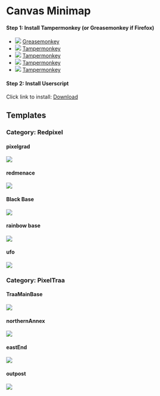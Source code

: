 # Canvas Minimap
#### Step 1: Install Tampermonkey (or Greasemonkey if Firefox)
* ![](https://raw.githubusercontent.com/reek/anti-adblock-killer/gh-pages/images/firefox.png) [Greasemonkey](https://addons.mozilla.org/firefox/addon/greasemonkey/)
* ![](https://raw.githubusercontent.com/reek/anti-adblock-killer/gh-pages/images/chrome.png) [Tampermonkey](https://chrome.google.com/webstore/detail/tampermonkey/dhdgffkkebhmkfjojejmpbldmpobfkfo)
* ![](https://raw.githubusercontent.com/reek/anti-adblock-killer/gh-pages/images/opera.png) [Tampermonkey](https://addons.opera.com/extensions/details/tampermonkey-beta/)
* ![](https://raw.githubusercontent.com/reek/anti-adblock-killer/gh-pages/images/safari.png) [Tampermonkey](https://safari.tampermonkey.net/tampermonkey.safariextz)
* ![](https://raw.githubusercontent.com/reek/anti-adblock-killer/gh-pages/images/msedge.png) [Tampermonkey](https://www.microsoft.com/store/p/tampermonkey/9nblggh5162s)

#### Step 2: Install Userscript
Click link to install: [Download](https://github.com/plutorising/Minimap/raw/master/minimap.pub.user.js)

## Templates

### Category: Redpixel

#### pixelgrad
[![](https://raw.githubusercontent.com/plutorising/Minimap/master/templates/pixelgrad.png)](https://pixelcanvas.io/@-462,-571)

#### redmenace
[![](https://raw.githubusercontent.com/plutorising/Minimap/master/templates/redmenace.png)](https://pixelcanvas.io/@-1994,3810)

#### Black Base
[![](https://raw.githubusercontent.com/plutorising/Minimap/master/templates/bb.png)](https://pixelcanvas.io/@5339,4057)

#### rainbow base
[![](https://raw.githubusercontent.com/plutorising/Minimap/master/templates/rainbow%20base.png)](https://pixelcanvas.io/@2778,-3533)

#### ufo
[![](https://raw.githubusercontent.com/plutorising/Minimap/master/templates/ufo.png)](https://pixelcanvas.io/@410,-9)

### Category: PixelTraa

#### TraaMainBase
[![](https://raw.githubusercontent.com/plutorising/Minimap/master/templates/TraaMainBase.png)](https://pixelcanvas.io/@1450,959)

#### northernAnnex
[![](https://raw.githubusercontent.com/plutorising/Minimap/master/templates/northernAnnex.png)](https://pixelcanvas.io/@1435,766)

#### eastEnd
[![](https://raw.githubusercontent.com/plutorising/Minimap/master/templates/eastEnd.png)](https://pixelcanvas.io/@1973,987)

#### outpost
[![](https://raw.githubusercontent.com/plutorising/Minimap/master/templates/outpost.png)](https://pixelcanvas.io/@139290,-22490)


